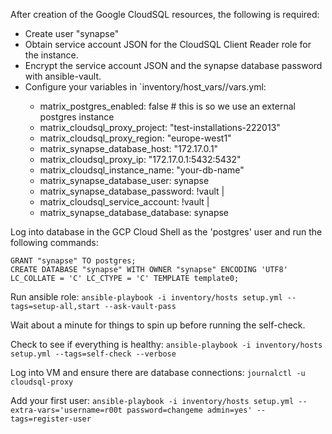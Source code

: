 After creation of the Google CloudSQL resources, the following is required:
* Create user "synapse"
* Obtain service account JSON for the CloudSQL Client Reader role for the instance.
* Encrypt the service account JSON and the synapse database password with ansible-vault.
* Configure your variables in `inventory/host_vars/<your-matrix-domain>/vars.yml:
  - matrix_postgres_enabled: false # this is so we use an external postgres instance
  - matrix_cloudsql_proxy_project: "test-installations-222013"
  - matrix_cloudsql_proxy_region: "europe-west1"
  - matrix_synapse_database_host: "172.17.0.1"
  - matrix_cloudsql_proxy_ip: "172.17.0.1:5432:5432"
  - matrix_cloudsql_instance_name: "your-db-name"
  - matrix_synapse_database_user: synapse
  - matrix_synapse_database_password: !vault |
  - matrix_cloudsql_service_account: !vault |
  - matrix_synapse_database_database: synapse

Log into database in the GCP Cloud Shell as the 'postgres' user and run the following commands:

```
GRANT "synapse" TO postgres;
CREATE DATABASE "synapse" WITH OWNER "synapse" ENCODING 'UTF8' LC_COLLATE = 'C' LC_CTYPE = 'C' TEMPLATE template0;
```

Run ansible role: 
`ansible-playbook -i inventory/hosts setup.yml --tags=setup-all,start --ask-vault-pass`

Wait about a minute for things to spin up before running the self-check.

Check to see if everything is healthy:
`ansible-playbook -i inventory/hosts setup.yml --tags=self-check --verbose`

Log into VM and ensure there are database connections:
`journalctl -u cloudsql-proxy`

Add your first user:
`ansible-playbook -i inventory/hosts setup.yml --extra-vars='username=r00t password=changeme admin=yes' --tags=register-user`
